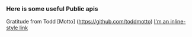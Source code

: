 ### Here is some useful Public apis 
Gratitude from Todd [Motto] (https://github.com/toddmotto)
[I'm an inline-style link](https://www.google.com)

